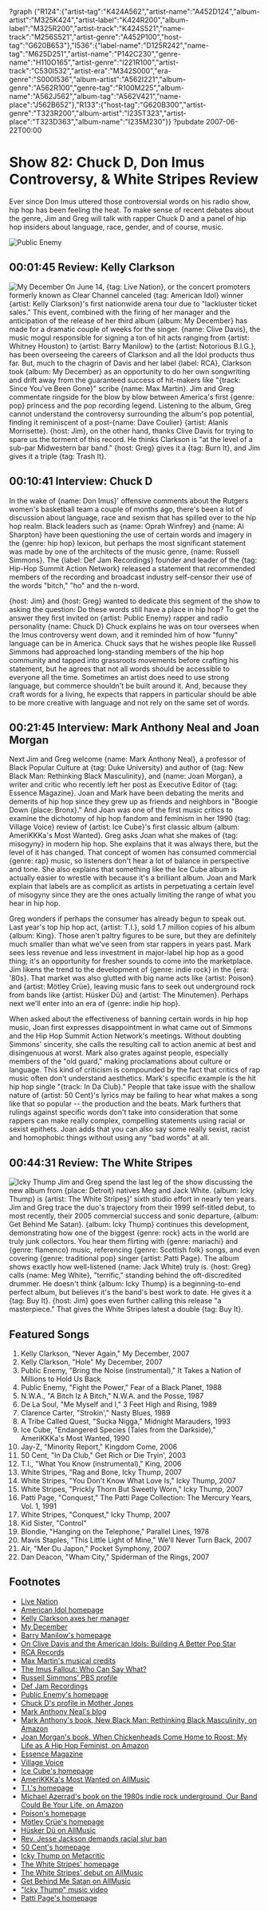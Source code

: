 ?graph {"R124":{"artist-tag":"K424A562","artist-name":"A452D124","album-artist":"M325K424","artist-label":"K424R200","album-label":"M325R200","artist-track":"K424S521","name-track":"M256S521","artist-genre":"A452P100","host-tag":"G620B653"},"I536":{"label-name":"D125R242","name-tag":"M625D251","artist-name":"P142C230","genre-name":"H110O165","artist-genre":"I221R100","artist-track":"C530I532","artist-era":"M342S000","era-genre":"S000I536","album-artist":"A562I221","album-genre":"A562R100","genre-tag":"R100M225","album-name":"A562J562","album-tag":"A562V421","name-place":"J562B652"},"R133":{"host-tag":"G620B300","artist-genre":"T323R200","album-artist":"I235T323","artist-place":"T323D363","album-name":"I235M230"}}
?pubdate 2007-06-22T00:00

# Show 82: Chuck D, Don Imus Controversy, & White Stripes Review
Ever since Don Imus uttered those controversial words on his radio show, hip hop has been feeling the heat. To make sense of recent debates about the genre, Jim and Greg will talk with rapper Chuck D and a panel of hip hop insiders about language, race, gender, and of course, music.

![Public Enemy](http://sound-images.s3.amazonaws.com/images/2007/PublicEnemy.jpg)

## 00:01:45 Review: Kelly Clarkson
![My December](http://is4.mzstatic.com/image/thumb/Music/v4/25/55/38/25553873-6ca6-da5e-70b6-4d97d0390b0d/source/600x600bb.jpg "316265/521261320")
On June 14, {tag: Live Nation}, or the concert promoters formerly known as Clear Channel canceled {tag: American Idol} winner {artist: Kelly Clarkson}'s first nationwide arena tour due to "lackluster ticket sales." This event, combined with the firing of her manager and the anticipation of the release of her third album {album: My December} has made for a dramatic couple of weeks for the singer. {name: Clive Davis}, the music mogul responsible for signing a ton of hit acts ranging from {artist: Whitney Houston} to {artist: Barry Manilow} to the {artist: Notorious B.I.G.}, has been overseeing the careers of Clarkson and all the Idol products thus far. But, much to the chagrin of Davis and her label {label: RCA}, Clarkson took {album: My December} as an opportunity to do her own songwriting and drift away from the guaranteed success of hit-makers like "{track: Since You've Been Gone}" scribe {name: Max Martin}. Jim and Greg commentate ringside for the blow by blow between America's first {genre: pop} princess and the pop recording legend. Listening to the album, Greg cannot understand the controversy surrounding the album's pop potential, finding it reminiscent of a post-{name: Dave Coulier} {artist: Alanis Morrisette}. {host: Jim}, on the other hand, thanks Clive Davis for trying to spare us the torment of this record. He thinks Clarkson is "at the level of a sub-par Midwestern bar band." {host: Greg} gives it a {tag: Burn It}, and Jim gives it a triple {tag: Trash It}.

## 00:10:41 Interview: Chuck D
In the wake of {name: Don Imus}' offensive comments about the Rutgers women's basketball team a couple of months ago, there's been a lot of discussion about language, race and sexism that has spilled over to the hip hop realm. Black leaders such as {name: Oprah Winfrey} and {name: Al Sharpton} have been questioning the use of certain words and imagery in the {genre: hip hop} lexicon, but perhaps the most significant statement was made by one of the architects of the music genre, {name: Russell Simmons}. The {label: Def Jam Recordings} founder and leader of the {tag: Hip-Hop Summit Action Network} released a statement that recommended members of the recording and broadcast industry self-censor their use of the words "bitch," "ho" and the n-word.

{host: Jim} and {host: Greg} wanted to dedicate this segment of the show to asking the question: Do these words still have a place in hip hop? To get the answer they first invited on {artist: Public Enemy} rapper and radio personality {name: Chuck D} Chuck explains he was on tour oversees when the Imus controversy went down, and it reminded him of how "funny" language can be in America. Chuck says that he wishes people like Russell Simmons had approached long-standing members of the hip hop community and tapped into grassroots movements before crafting his statement, but he agrees that not all words should be accessible to everyone all the time. Sometimes an artist does need to use strong language, but commerce shouldn't be built around it. And, because they craft words for a living, he expects that rappers in particular should be able to be more creative with language and not rely on the same set of words.

## 00:21:45 Interview: Mark Anthony Neal and Joan Morgan
Next Jim and Greg welcome {name: Mark Anthony Neal}, a professor of Black Popular Culture at {tag: Duke University} and author of {tag: New Black Man: Rethinking Black Masculinity}, and {name: Joan Morgan}, a writer and critic who recently left her post as Executive Editor of {tag: Essence Magazine}. Joan and Mark have been debating the merits and demerits of hip hop since they grew up as friends and neighbors in "Boogie Down {place: Bronx}." And Joan was one of the first music critics to examine the dichotomy of hip hop fandom and feminism in her 1990 {tag: Village Voice} review of {artist: Ice Cube}'s first classic album {album: AmeriKKKa's Most Wanted}. Greg asks Joan what she makes of {tag: misogyny} in modern hip hop. She explains that it was always there, but the level of it has changed. That concept of women has consumed commercial {genre: rap} music, so listeners don't hear a lot of balance in perspective and tone. She also explains that something like the Ice Cube album is actually easier to wrestle with because it's a brilliant album. Joan and Mark explain that labels are as complicit as artists in perpetuating a certain level of misogyny since they are the ones actually limiting the range of what you hear in hip hop.

Greg wonders if perhaps the consumer has already begun to speak out. Last year's top hip hop act, {artist: T.I.}, sold 1.7 million copies of his album {album: King}. Those aren't paltry figures to be sure, but they are definitely much smaller than what we've seen from star rappers in years past. Mark sees less revenue and less investment in major-label hip hop as a good thing; it's an opportunity for fresher sounds to come into the marketplace. Jim likens the trend to the development of {genre: indie rock} in the {era: '80s}. That market was also glutted with big name acts like {artist: Poison} and {artist: Mötley Crüe}, leaving music fans to seek out underground rock from bands like {artist: Hüsker Dü} and {artist: The Minutemen}. Perhaps next we'll enter into an era of {genre: indie hip hop}.

When asked about the effectiveness of banning certain words in hip hop music, Joan first expresses disappointment in what came out of Simmons and the Hip Hop Summit Action Network's meetings. Without doubting Simmons' sincerity, she calls the resulting call to action anemic at best and disingenuous at worst. Mark also grates against people, especially members of the "old guard," making proclamations about culture or language. This kind of criticism is compounded by the fact that critics of rap music often don't understand aesthetics. Mark's specific example is the hit hip hop single "{track: In Da Club}." People that take issue with the shallow nature of {artist: 50 Cent}'s lyrics may be failing to hear what makes a song like that so popular -- the production and the beats. Mark furthers that rulings against specific words don't take into consideration that some rappers can make really complex, compelling statements using racial or sexist epithets. Joan adds that you can also say some really sexist, racist and homophobic things without using any "bad words" at all.

## 00:44:31 Review: The White Stripes
![Icky Thump](https://sound-images.s3.amazonaws.com/images/2016/icky%20thump%20white%20stripes.jpg)
Jim and Greg spend the last leg of the show discussing the new album from {place: Detroit} natives Meg and Jack White. {album: Icky Thump} is {artist: The White Stripes}' sixth studio effort in nearly ten years. Jim and Greg trace the duo's trajectory from their 1999 self-titled debut, to most recently, their 2005 commercial success and sonic departure, {album: Get Behind Me Satan}. {album: Icky Thump} continues this development, demonstrating how one of the biggest {genre: rock} acts in the world are truly junk collectors. You hear them flirting with {genre: mariachi} and {genre: flamenco} music, referencing {genre: Scottish folk} songs, and even covering {genre: traditional pop} singer {artist: Patti Page}. The album shows exactly how well-listened {name: Jack White} truly is. {host: Greg} calls {name: Meg White}, "terrific," standing behind the oft-discredited drummer. He doesn't think {album: Icky Thump} is a beginning-to-end perfect album, but believes it's the band's best work to date. He gives it a {tag: Buy It}. {host: Jim} goes even further calling this release "a masterpiece." That gives the White Stripes latest a double {tag: Buy It}.

## Featured Songs
1. Kelly Clarkson, "Never Again," My December, 2007
2. Kelly Clarkson, "Hole" My December, 2007
3. Public Enemy, "Bring the Noise (instrumental)," It Takes a Nation of Millions to Hold Us Back
4. Public Enemy, "Fight the Power," Fear of a Black Planet, 1988
5. N.W.A., "A Bitch Iz A Bitch," N.W.A. and the Posse, 1987
6. De La Soul, "Me Myself and I," 3 Feet High and Rising, 1989
7. Clarence Carter, "Strokin'," Nasty Blues, 1989
8. A Tribe Called Quest, "Sucka Nigga," Midnight Marauders, 1993
9. Ice Cube, "Endangered Species (Tales from the Darkside)," AmeriKKKa's Most Wanted, 1990
10. Jay-Z, "Minority Report," Kingdom Come, 2006
11. 50 Cent, "In Da Club," Get Rich or Die Tryin', 2003
12. T.I., "What You Know (instrumental)," King, 2006
13. White Stripes, "Rag and Bone, Icky Thump, 2007
14. White Stripes, "You Don't Know What Love Is," Icky Thump, 2007
15. White Stripes, "Prickly Thorn But Sweetly Worn," Icky Thump, 2007
16. Patti Page, "Conquest," The Patti Page Collection: The Mercury Years, Vol. 1, 1991
17. White Stripes, "Conquest," Icky Thump, 2007
18. Kid Sister, "Control"
19. Blondie, "Hanging on the Telephone," Parallel Lines, 1978
20. Mavis Staples, "This Little Light of Mine," We'll Never Turn Back, 2007
21. Air, "Mer Du Japon," Pocket Symphony, 2007
22. Dan Deacon, "Wham City," Spiderman of the Rings, 2007

## Footnotes
- [Live Nation](http://www.livenation.com/)
- [American Idol homepage](http://www.americanidol.com/)
- [Kelly Clarkson axes her manager](http://www.ew.com/ew/article/0,,20038840_20038841_20042259,00.html)
- [My December](http://en.wikipedia.org/wiki/My_December_(album))
- [Barry Manilow's homepage](http://www.barrynet.com/)
- [On Clive Davis and the American Idols: Building A Better Pop Star](http://www.time.com/time/magazine/article/0,9171,1101031013-493242,00.html)
- [RCA Records](http://www.rcarecords.com/)
- [Max Martin's musical credits](http://en.wikipedia.org/wiki/Max_Martin's_Songwriting_and_Production_Credits)
- [The Imus Fallout: Who Can Say What?](http://www.time.com/time/nation/article/0,8599,1609490,00.html)
- [Russell Simmons' PBS profile](http://www.pbs.org/wgbh/theymadeamerica/whomade/simmons_hi.html)
- [Def Jam Recordings](http://www.defjam.com/)
- [Public Enemy's homepage](http://www.publicenemy.com/)
- [Chuck D's profile in Mother Jones](http://www.motherjones.com/arts/qa/2004/09/09_100.html)
- [Mark Anthony Neal's blog](http://newblackman.blogspot.com/)
- [Mark Anthony's book, New Black Man: Rethinking Black Masculinity, on Amazon](http://www.amazon.com/New-Black-Man-Rethinking-Masculinity/dp/0415971098)
- [Joan Morgan's book, When Chickenheads Come Home to Roost: My Life as A Hip Hop Feminist, on Amazon](http://www.amazon.com/When-Chickenheads-Come-Home-Roost/dp/0684822628)
- [Essence Magazine](http://www.essence.com/)
- [Village Voice](http://www.villagevoice.com/)
- [Ice Cube's homepage](http://www.icecube.com/)
- [AmeriKKKa's Most Wanted on AllMusic](http://www.allmusic.com/cg/amg.dll?p=amg&sql=10:3pfrxqy5ldte)
- [T.I.'s homepage](http://www.trapmuzik.com/)
- [Michael Azerrad's book on the 1980s indie rock underground, Our Band Could Be Your Life, on Amazon](http://www.amazon.com/Our-Band-Could-Your-Life/dp/0316787531)
- [Poison's homepage](http://www.poisonweb.com/)
- [Mötley Crüe's homepage](http://www.motley.com/)
- [Hüsker Dü on AllMusic](http://www.allmusic.com/cg/amg.dll?P=amg&sql=husker+du&x=0&y=0&opt1=1&sourceid=mozilla-search)
- [Rev. Jesse Jackson demands racial slur ban](http://news.bbc.co.uk/2/hi/entertainment/6191188.stm)
- [50 Cent's homepage](http://www.50cent.com/)
- [Icky Thump on Metacritic](http://www.metacritic.com/music/artists/whitestripes/ickythump)
- [The White Stripes' homepage](http://www.whitestripes.com/)
- [The White Stripes' debut on AllMusic](http://www.allmusic.com/cg/amg.dll?p=amg&token=&sql=10:jpfqxqqkld6e)
- [Get Behind Me Satan on AllMusic](http://www.allmusic.com/cg/amg.dll?p=amg&sql=10:axfwxqlsldte)
- ["Icky Thump" music video](http://www.youtube.com/watch?v=1OjTspCqvk8)
- [Patti Page's homepage](http://www.misspattipage.com/)
